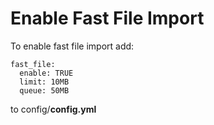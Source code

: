 # Enable Fast File Import

To enable fast file import add:

```
fast_file:
  enable: TRUE
  limit: 10MB
  queue: 50MB
```

to config/**config.yml**
